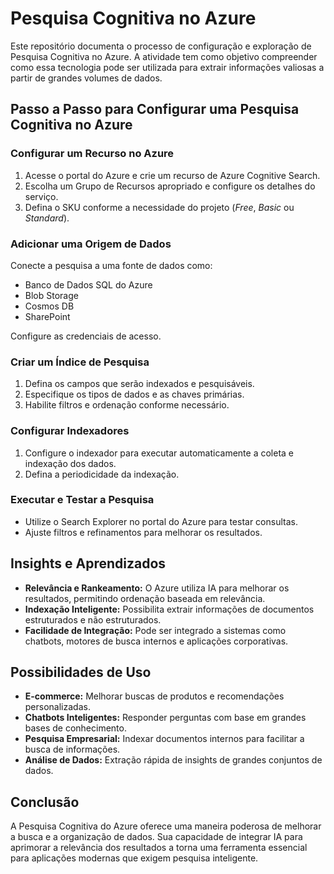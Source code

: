 # Pesquisa Cognitiva no Azure

Este repositório documenta o processo de configuração e exploração de Pesquisa Cognitiva no Azure. A atividade tem como objetivo compreender como essa tecnologia pode ser utilizada para extrair informações valiosas a partir de grandes volumes de dados.

## Passo a Passo para Configurar uma Pesquisa Cognitiva no Azure

### Configurar um Recurso no Azure
1. Acesse o portal do Azure e crie um recurso de Azure Cognitive Search.
2. Escolha um Grupo de Recursos apropriado e configure os detalhes do serviço.
3. Defina o SKU conforme a necessidade do projeto (*Free*, *Basic* ou *Standard*).

### Adicionar uma Origem de Dados
Conecte a pesquisa a uma fonte de dados como:
- Banco de Dados SQL do Azure
- Blob Storage
- Cosmos DB
- SharePoint

Configure as credenciais de acesso.

### Criar um Índice de Pesquisa
1. Defina os campos que serão indexados e pesquisáveis.
2. Especifique os tipos de dados e as chaves primárias.
3. Habilite filtros e ordenação conforme necessário.

### Configurar Indexadores
1. Configure o indexador para executar automaticamente a coleta e indexação dos dados.
2. Defina a periodicidade da indexação.

### Executar e Testar a Pesquisa
- Utilize o Search Explorer no portal do Azure para testar consultas.
- Ajuste filtros e refinamentos para melhorar os resultados.

## Insights e Aprendizados
- **Relevância e Rankeamento:** O Azure utiliza IA para melhorar os resultados, permitindo ordenação baseada em relevância.
- **Indexação Inteligente:** Possibilita extrair informações de documentos estruturados e não estruturados.
- **Facilidade de Integração:** Pode ser integrado a sistemas como chatbots, motores de busca internos e aplicações corporativas.

## Possibilidades de Uso
- **E-commerce:** Melhorar buscas de produtos e recomendações personalizadas.
- **Chatbots Inteligentes:** Responder perguntas com base em grandes bases de conhecimento.
- **Pesquisa Empresarial:** Indexar documentos internos para facilitar a busca de informações.
- **Análise de Dados:** Extração rápida de insights de grandes conjuntos de dados.

## Conclusão
A Pesquisa Cognitiva do Azure oferece uma maneira poderosa de melhorar a busca e a organização de dados. Sua capacidade de integrar IA para aprimorar a relevância dos resultados a torna uma ferramenta essencial para aplicações modernas que exigem pesquisa inteligente.

